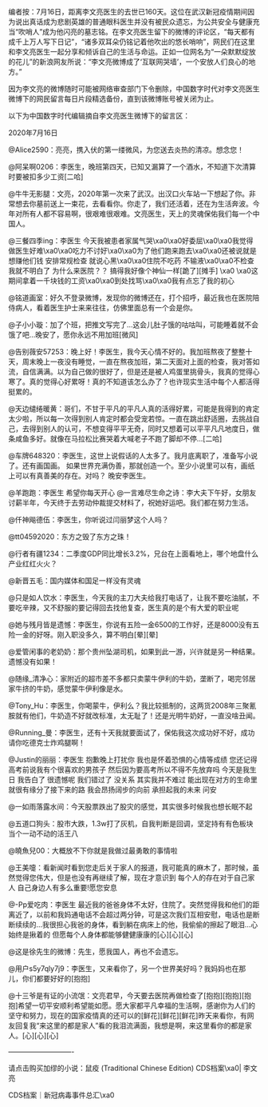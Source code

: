 编者按：7月16日，距离李文亮医生的去世已160天。这位在武汉新冠疫情期间因为说出真话成为悲剧英雄的普通眼科医生并没有被民众遗忘，为公共安全与健康充当“吹哨人”成为他闪亮的墓志铭。在李文亮医生留下的微博的评论区，“每天都有成千上万人写下日记”，“诸多双耳朵仍铭记着他吹出的悠长哨响”，网民们在这里和李文亮医生一起分享和倾诉自己的生活与命运。正如一位网名为“一朵默默绽放的花儿”的新浪网友所说：“李文亮微博成了‘互联网哭墙’，一个安放人们良心的地方。”

因为李文亮的微博随时可能被网络审查部门下令删除，中国数字时代对李文亮医生微博下的网民留言每日片段精选备份，直到该微博账号被关闭为止。 

以下为中国数字时代编辑摘自李文亮医生微博下的留言区：

2020年7月16日

@Alice2590：亮亮，携入伏的第一缕微风，为您送去炎热的清凉。想念您！

@阿呆啊0206：李医生，晚班第四天，已知又漏算了一个酒水，不知道下次清算时要被扣多少工资[二哈]

@牛牛无影腿：文亮，2020年第一次来了武汉。出汉口火车站一下想起了你。非常想去你墓前送上一束花，去看看你。你走了，我们还活着，还在为生活奔波。今年对所有人都不容易啊，很艰难很艰难。文亮医生，天上的灵魂保佑我们每一个中国人。

@三餐四季ing：李医生 今天我被患者家属气哭\xa0\xa0好委屈\xa0\xa0我觉得做医生好难\xa0\xa0吃力不讨好\xa0\xa0为了他们跑来跑去\xa0\xa0还被说就是想赚他们钱 安排常规检查 就说心黑\xa0\xa0住院不吃药 不输液\xa0\xa0不检查 我就不明白了 为什么来医院？？ 搞得我好像个神仙一样[跪了][摊手] \xa0 \xa0这期间拿着一千块钱的工资\xa0\xa0到处找骂\xa0\xa0我有点忘了我的初心

@铭道画室：好久不登录微博，发现你的微博还在，打个招呼，最近我也在医院陪侍病人，看着医生护士来来往往，仿佛里面总有一个会是你。

@子小小璇：加了个班，把推文写完了…这会儿肚子饿的咕咕叫，可能睡着就不会饿了吧…晚安了，愿你永远不用加班[微风]

@告别薇安57253：晚上好！李医生，我今天心情不好的。我加班熬夜了整整十天，周末晚上一夜没有睡觉，一直在熬夜加班，第二天面对上面的检查，我对答如流，自信满满。以为自己做的很好了，但是还是被人鸡蛋里挑骨头，我真的觉得心寒了。真的觉得心好累呀！真的不知道该怎么办了？也许现实生活中每个人都活得挺累的。

@天边缱绻暖黄：哥们，不甘于平凡的平凡人真的活得好累，可能是我得到的肯定太少啦，所以每一次得到别人肯定时都会受宠若惊。一直在跳出舒适圈，去挑战自己，去得到别人的认可，不想变得平平无奇，同时又想着可以平平凡凡地度日，做条咸鱼多好。就像在马拉松比赛哭着大喊老子不跑了脚却不停…[二哈]

@车牌648320：李医生，这世上说假话的人太多了。我月底离职了，准备写小说了。还有画国画。 如果世界充满伪善，那就创造一个。至少小说里可以有，画纸上可以有真善美的存在。对吗？ 晚安李医生。

@羊跑跑：李医生 希望你每天开心 @一言难尽生命之诗：李大夫下午好，女朋友讨薪半年，今天终于去劳动仲裁提交材料了，祝她好运吧。我们都在努力生活。

@仟神飚德伍：李医生，你听说过闫丽梦这个人吗？

@tt04592020：东方之毁了东方之珠！

@行者有疆1234：二季度GDP同比增长3.2%，兄台在上面看地上，哪个地盘什么产业红红火火？

@新晋五毛：国内媒体和国足一样没有灵魂

@只是如人饮水：李医生，今天我的主刀大夫给我打电话了，让我不要吃油腻，不要吃辛辣，又不舒服的要记得回去找他复查，医生真的是个有大爱的职业呢

@她与残月皆是遗憾：李医生，你说有五险一金6500的工作好，还是8000没有五险一金的好呀。刚入职没多久，算不明白[晕][晕]

@爱管闲事的老奶奶：那个贵州坠湖司机，如果到此一游，兴许就是另一种结果。遗憾没有如果！

@随缘_清净心：家附近的超市差不多都只卖蒙牛伊利的牛奶，垄断了，喝完邻居家牛挤的牛奶，感觉蒙牛伊利像是水。

@Tony_Hu：李医生，你喝蒙牛，伊利么？我比较抵制的，这两货2008年三聚氰胺就有他们，牛奶造不好就改标准，太无耻了！还是光明牛奶好，一直没啥丑闻。

@Running_曼：李医生，还有十天我就要面试了，保佑我这次成功好不好，成功请你吃德克士炸鸡腿啊！

@Justin的丽丽：李医生 抱歉晚上打扰你 我也是怀着恐惧的心情等成绩 您还记得高考前说我有个很喜欢的男孩子 然后因为要高考所以不得不先放弃吗 今天是我生日 我告白了 很遗憾呢 我们错过了 没关系 其实我并不难过 能出现在对方的生命里就很有缘分了接下来的路 我会昂扬阔步的向前 承担起我的未来 问安

@一如雨落露水间：今天股票跌出了股灾的感觉，其实很多时候我也想长眠不起

@五道口狗头：股市大跌，1.3w打了灰机，自我判断是回调，坚定持有有色板块当个一动不动的活王八

@曉魚兒00：大概放不下你就是我做过最勇敢的事情啦

@王美嚏：看新闻时看到您走后关于家人的报道，我可能真的麻木了，那时候，虽然觉得您伟大，但是也没有再继续了解，现在才意识到 每个人的存在对于自己家人 自己身边人有多么重要!愿您安息

@-Pp爱吃肉：李医生 最近我的爸爸身体不太好，住院了。突然觉得我和他们的距离近了，以前和我妈通电话不会超过两分钟，可是这次我们互相安慰，电话也是断断续续的…我很担心我爸的身体，看到躺在病床上的他，我偷偷的擦起了眼泪…心始终是揪着的 但愿每个人身体都能够健健康康的[心][心][心]

@这是徐先生的微博：先生，愿我国人，再也不会遗忘。

@用户s5y7qly7j9：李医生，又来看你了，另一个世界美好吗？我妈妈也在那儿，你们都要好好的[抱抱]

@十三爷是有证的小流氓：文亮君早，今天要去医院再做检查了[抱抱][抱抱][抱抱]希望一切平安顺利希望能如愿。愿大家都平凡幸福的生活啊，感谢你为人们的坚守和努力，现在的国家疫情真的还可以的[鲜花][鲜花][鲜花]昨天来看你，有网友回复我“来这里的都是家人”看的我泪流满面，我想是啊，来这里看你的都是家人。[心][心][心]

&#8212;&#8212;&#8212;&#8212;&#8212;&#8212;&#8212;&#8212;&#8212;-

请点击购买加缪的小说：鼠疫 (Traditional Chinese Edition) CDS档案\xa0| 李文亮

CDS档案｜新冠病毒事件总汇\xa0


